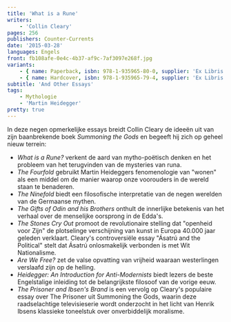 ```yaml
---
title: 'What is a Rune'
writers:
    - 'Collin Cleary'
pages: 256
publishers: Counter-Currents
date: '2015-03-28'
languages: Engels
front: fb108afe-0e4c-4b37-af9c-7af3097e268f.jpg
variants:
    - { name: Paperback, isbn: 978-1-935965-80-0, supplier: 'Ex Libris', size: { height: 229, width: 152, depth: 15 }, import_price: { currency: USD, amount: 16.0 }, price: 21.99, out_of_stock: 0 }
    - { name: Hardcover, isbn: 978-1-935965-79-4, supplier: 'Ex Libris', size: { height: 229, width: 152, depth: 19 }, import_price: { currency: USD, amount: 28.0 }, price: 32.99, out_of_stock: 0 }
subtitle: 'And Other Essays'
tags:
    - Mythologie
    - 'Martin Heidegger'
pretty: true
---
```


In deze negen opmerkelijke essays breidt Collin Cleary de ideeën uit van zijn baanbrekende boek *Summoning the Gods* en begeeft hij zich op geheel nieuw terrein:

- *What is a Rune?* verkent de aard van mytho-poëtisch denken en het probleem van het terugvinden van de mysteries van runa.
- *The Fourfold* gebruikt Martin Heideggers fenomenologie van "wonen" als een middel om de manier waarop onze voorouders in de wereld staan te benaderen.
- *The Ninefold* biedt een filosofische interpretatie van de negen werelden van de Germaanse mythen.
- *The Gifts of Odin and his Brothers* onthult de innerlijke betekenis van het verhaal over de menselijke oorsprong in de Edda's.
- *The Stones Cry Out* promoot de revolutionaire stelling dat "openheid voor Zijn" de plotselinge verschijning van kunst in Europa 40.000 jaar geleden verklaart.
Cleary's controversiële essay "Ásatrú and the Political" stelt dat Ásatrú onlosmakelijk verbonden is met Wit Nationalisme.
- *Are We Free?* zet de valse opvatting van vrijheid waaraan westerlingen verslaafd zijn op de helling.
- *Heidegger: An Introduction for Anti-Modernists* biedt lezers de beste Engelstalige inleiding tot de belangrijkste filosoof van de vorige eeuw.
- *The Prisoner and Ibsen's Brand* is een vervolg op Cleary's populaire essay over The Prisoner uit Summoning the Gods, waarin deze raadselachtige televisieserie wordt onderzocht in het licht van Henrik Ibsens klassieke toneelstuk over onverbiddelijk moralisme.
